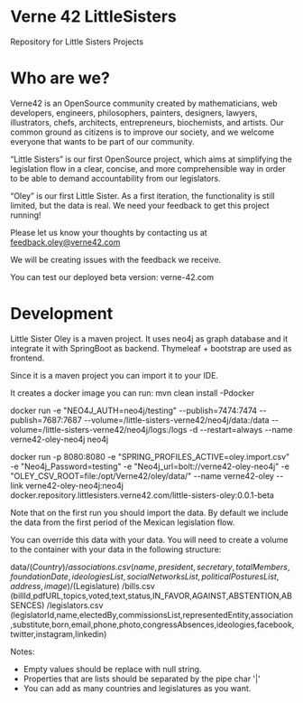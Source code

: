 # Verne 42 LittleSisters
Repository for Little Sisters Projects

# Who are we?

Verne42 is an OpenSource community created by mathematicians, web developers, engineers, philosophers, painters, designers, lawyers, illustrators, chefs, architects, entrepreneurs, biochemists, and artists. Our common ground as citizens is to improve our society, and we welcome everyone that wants to be part of our community.

“Little Sisters” is our first OpenSource project, which aims at simplifying the legislation flow in a clear, concise, and more comprehensible way in order to be able to demand accountability from our legislators.


“Oley” is our first Little Sister. As a first iteration, the functionality is still limited, but the data is real. We need your feedback to get this project running! 


Please let us know your thoughts by contacting us at feedback.oley@verne42.com

We will be creating issues with the feedback we receive.

You can test our deployed beta version:
verne-42.com

# Development

Little Sister Oley is a maven project.
It uses neo4j as graph database and it integrate it with SpringBoot as backend.
Thymeleaf + bootstrap are used as frontend.

Since it is a maven project you can import it to your IDE.

It creates a docker image you can run:
mvn clean install -Pdocker

docker run -e "NEO4J_AUTH=neo4j/testing" --publish=7474:7474 --publish=7687:7687 --volume=/little-sisters-verne42/neo4j/data:/data --volume=/little-sisters-verne42/neo4j/logs:/logs -d --restart=always --name verne42-oley-neo4j neo4j


docker run -p 8080:8080 -e "SPRING_PROFILES_ACTIVE=oley.import.csv" -e "Neo4j_Password=testing" -e "Neo4j_url=bolt://verne42-oley-neo4j" -e "OLEY_CSV_ROOT=file:/opt/Verne42/oley/data/" --name verne42-oley --link verne42-oley-neo4j:neo4j docker.repository.littlesisters.verne42.com/little-sisters-oley:0.0.1-beta


Note that on the first run you should import the data. By default we include the data from the first period of the Mexican legislation flow.

You can override this data with your data. You will need to create a volume to the container with your data in the following structure:

data/$(Country)
	/associations.csv (name,president,secretary,totalMembers,foundationDate,ideologiesList,socialNetworksList,politicalPosturesList,address,image)
	/$(Legislature)
		/bills.csv (billId,pdfURL,topics,voted,text,status,IN_FAVOR,AGAINST,ABSTENTION,ABSENCES)
		/legislators.csv (legislatorId,name,electedBy,commissionsList,representedEntity,association,substitute,born,email,phone,photo,congressAbsences,ideologies,facebook,twitter,instagram,linkedin)

Notes: 
- Empty values should be replace with null string.
- Properties that are lists should be separated by the pipe char '|'
- You can add as many countries and legislatures as you want.

